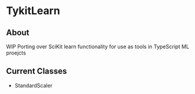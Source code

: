 # TykitLearn

## About

WIP Porting over SciKit learn functionality for use as tools in TypeScript ML proejcts

## Current Classes

- StandardScaler
